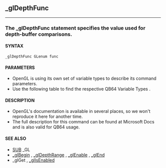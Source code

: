 ## _glDepthFunc
---

### The _glDepthFunc statement specifies the value used for depth-buffer comparisons.

#### SYNTAX

`_glDepthFunc GLenum func`

#### PARAMETERS
* OpenGL is using its own set of variable types to describe its command parameters.
* Use the following table to find the respective QB64 Variable Types .


#### DESCRIPTION
* OpenGL's documentation is available in several places, so we won't reproduce it here for another time.
* The full description for this command can be found at Microsoft Docs and is also valid for QB64 usage.


#### SEE ALSO
* [SUB](./SUB.md) _GL
* [_glBegin](./_glBegin.md) , [_glDepthRange](./_glDepthRange.md) , [_glEnable](./_glEnable.md) , [_glEnd](./_glEnd.md)
* _glGet , [_glIsEnabled](./_glIsEnabled.md)

